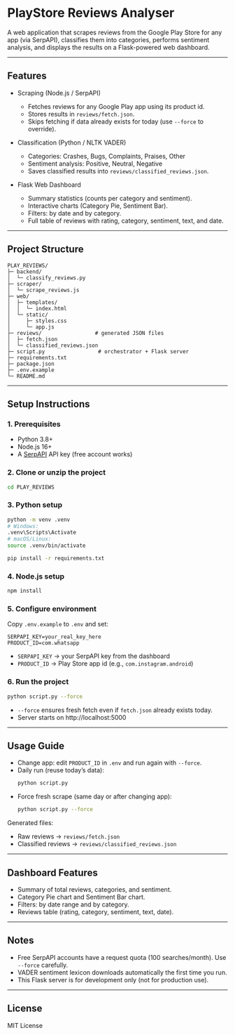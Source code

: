 # PlayStore Reviews Analyser

A web application that scrapes reviews from the Google Play Store for any app (via SerpAPI), classifies them into categories, performs sentiment analysis, and displays the results on a Flask-powered web dashboard.

---

## Features

- Scraping (Node.js / SerpAPI)  
  - Fetches reviews for any Google Play app using its product id.  
  - Stores results in `reviews/fetch.json`.  
  - Skips fetching if data already exists for today (use `--force` to override).

- Classification (Python / NLTK VADER)  
  - Categories: Crashes, Bugs, Complaints, Praises, Other  
  - Sentiment analysis: Positive, Neutral, Negative  
  - Saves classified results into `reviews/classified_reviews.json`.

- Flask Web Dashboard  
  - Summary statistics (counts per category and sentiment).  
  - Interactive charts (Category Pie, Sentiment Bar).  
  - Filters: by date and by category.  
  - Full table of reviews with rating, category, sentiment, text, and date.

---

## Project Structure

```
PLAY_REVIEWS/
├─ backend/
│  └─ classify_reviews.py
├─ scraper/
│  └─ scrape_reviews.js
├─ web/
│  ├─ templates/
│  │  └─ index.html
│  └─ static/
│     ├─ styles.css
│     └─ app.js
├─ reviews/                 # generated JSON files
│  ├─ fetch.json
│  └─ classified_reviews.json
├─ script.py                 # orchestrator + Flask server
├─ requirements.txt
├─ package.json
├─ .env.example
└─ README.md
```

---

## Setup Instructions

### 1. Prerequisites
- Python 3.8+
- Node.js 16+
- A [SerpAPI](https://serpapi.com) API key (free account works)

### 2. Clone or unzip the project
```bash
cd PLAY_REVIEWS
```

### 3. Python setup
```bash
python -m venv .venv
# Windows:
.venv\Scripts\Activate
# macOS/Linux:
source .venv/bin/activate

pip install -r requirements.txt
```

### 4. Node.js setup
```bash
npm install
```

### 5. Configure environment
Copy `.env.example` to `.env` and set:
```
SERPAPI_KEY=your_real_key_here
PRODUCT_ID=com.whatsapp
```

- `SERPAPI_KEY` → your SerpAPI key from the dashboard  
- `PRODUCT_ID` → Play Store app id (e.g., `com.instagram.android`)

### 6. Run the project
```bash
python script.py --force
```

- `--force` ensures fresh fetch even if `fetch.json` already exists today.  
- Server starts on http://localhost:5000

---

## Usage Guide

- Change app: edit `PRODUCT_ID` in `.env` and run again with `--force`.  
- Daily run (reuse today’s data):
  ```bash
  python script.py
  ```
- Force fresh scrape (same day or after changing app):
  ```bash
  python script.py --force
  ```

Generated files:
- Raw reviews → `reviews/fetch.json`  
- Classified reviews → `reviews/classified_reviews.json`

---

## Dashboard Features

- Summary of total reviews, categories, and sentiment.  
- Category Pie chart and Sentiment Bar chart.  
- Filters: by date range and by category.  
- Reviews table (rating, category, sentiment, text, date).

---

## Notes

- Free SerpAPI accounts have a request quota (100 searches/month). Use `--force` carefully.  
- VADER sentiment lexicon downloads automatically the first time you run.  
- This Flask server is for development only (not for production use).  

---

## License

MIT License
